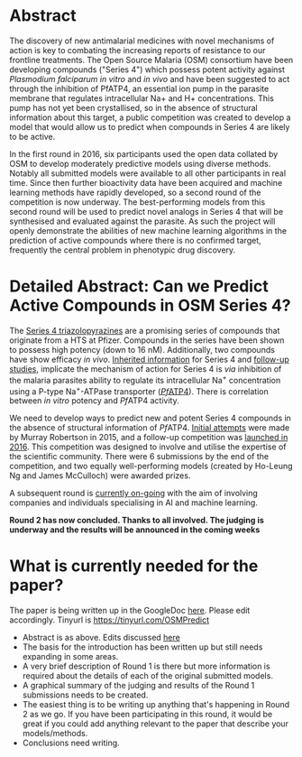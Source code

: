 # Abstract

The discovery of new antimalarial medicines with novel mechanisms of action is key to combating the increasing reports of resistance to our frontline treatments. The Open Source Malaria (OSM) consortium have been developing compounds ("Series 4") which possess potent activity against _Plasmodium falciparum_ _in vitro_ and _in vivo_ and have been suggested to act through the inhibition of PfATP4, an essential ion pump in the parasite membrane that regulates intracellular Na+ and H+ concentrations. This pump has not yet been crystallised, so in the absence of structural information about this target, a public competition was created to develop a model that would allow us to predict when compounds in Series 4 are likely to be active.

In the first round in 2016, six participants used the open data collated by OSM to develop moderately predictive models using diverse methods. Notably all submitted models were available to all other participants in real time. Since then further bioactivity data have been acquired and machine learning methods have rapidly developed, so a second round of the competition is now underway. The best-performing models from this second round will be used to predict novel analogs in Series 4 that will be synthesised and evaluated against the parasite. As such the project will openly demonstrate the abilities of new machine learning algorithms in the prediction of active compounds where there is no confirmed target, frequently the central problem in phenotypic drug discovery. 

# Detailed Abstract: Can we Predict Active Compounds in OSM Series 4?

The [Series 4 triazolopyrazines](https://github.com/OpenSourceMalaria/Series4/wiki) are a promising series of compounds that originate from a HTS at Pfizer. Compounds in the series have been shown to possess high potency (down to 16 nM). Additionally, two compounds have show efficacy _in vivo_. [Inherited information](http://malaria.ourexperiment.org/biological_data/7934/) for Series 4 and [follow-up studies](https://github.com/OpenSourceMalaria/Series4/wiki/Mechanism-of-Action%3A-Possible-PfATP4-Activity-Deduced-from-Parasite-Ion-Regulation-Assays), implicate the mechanism of action for Series 4 is _via_ inhibition of the malaria parasites ability to regulate its intracellular Na<sup>+</sup> concentration using a P-type Na<sup>+</sup>-ATPase transporter ([<I>Pf</I>ATP4](https://github.com/OpenSourceMalaria/Series4_PredictiveModel/wiki/PfATP4-and-Series-4)). There is correlation between _in vitro_ potency and <I>Pf</I>ATP4 activity.

We need to develop ways to predict new and potent Series 4 compounds in the absence of structural information of <I>Pf</I>ATP4. [Initial attempts](https://github.com/OpenSourceMalaria/Series4_PredictiveModel/wiki/Creating-a-Predictive-Model) were made by Murray Robertson in 2015, and a follow-up competition was [launched in 2016](https://github.com/OpenSourceMalaria/Series4_PredictiveModel/wiki/Round-1). This competition was designed to involve and utilise the expertise of the scientific community. There were 6 submissions by the end of the competition, and two equally well-performing models (created by Ho-Leung Ng and James McCulloch) were awarded prizes.

A subsequent round is [currently on-going](https://github.com/OpenSourceMalaria/Series4_PredictiveModel/wiki/Round-2) with the aim of involving companies and individuals specialising in AI and machine learning.

**Round 2 has now concluded. Thanks to all involved. The judging is underway and the results will be announced in the coming weeks**

# What is currently needed for the paper?

The paper is being written up in the GoogleDoc [here](https://docs.google.com/document/d/1aD29GjC8RjqrSDcWcEUptS04Z2v10deReRp0eB3kcp4/edit?usp=sharing). Please edit accordingly. Tinyurl is https://tinyurl.com/OSMPredict

- Abstract is as above. Edits discussed [here](https://github.com/OpenSourceMalaria/Series4_PredictiveModel/issues/6)
- The basis for the introduction has been written up but still needs expanding in some areas.
- A very brief description of Round 1 is there but more information is required about the details of each of the original submitted models.
- A graphical summary of the judging and results of the Round 1 submissions needs to be created.
- The easiest thing is to be writing up anything that's happening in Round 2 as we go. If you have been participating in this round, it would be great if you could add anything relevant to the paper that describe your models/methods.
- Conclusions need writing.
